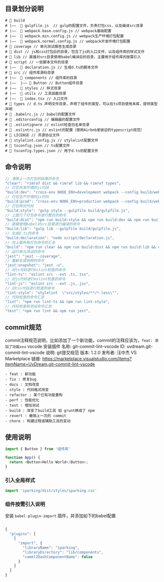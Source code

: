 ## 目录划分说明

```
# 📁 build
# |——  📃 gulpfile.js  // gulp的配置文件，负责打包css，以及编译src目录
# |——  📃 webpack.base.config.js // webpack基础配置
# |——  📃 webpack.min.config.js // webpack生产环境打包配置
# |——  📃 webpack.normal.config.js // webpack开发环境打包配置
# 📁 coverage // 单元测试报告生成目录
# 📁 dist // js和css打包后的目录，包含了js的入口文件，以及组件库的样式文件
# 📁 lib // 直接对src目录使用babel编译后的目录，主要用于组件库的按需引入
# 📁 script // 一些脚本文件的目录
# |——  📃 declaration.js // 生成d.ts的脚本文件
# 📁 src // 组件库源码目录
# |——  📁 components // 组件库的目录
# |——  |—— 📁 Button // Button组件目录
# |——  📁 styles // 样式目录
# |——  📁 utils // 工具函数目录
# |——  📃 index.tsx // 入口文件
# 📁 types // d.ts 声明文件目录，声明了组件的类型，可以在ts项目使用本库，提供类型声明
# 📃 .babelrc.js // babel的配置文件
# 📃 .editorconfig // 编辑器的配置文件
# 📃 .eslintignore // eslint检查白名单目录
# 📃 .eslintrc.js // eslint的配置（使用Airbnb爱彼迎的typescript规范）
# 📃 LICENSE // 开源协议文件
# 📃 stylelint.config.js // stylelint配置文件
# 📃 tsconfig.json // ts配置文件
# 📃 tsconfig.types.json // 用于d.ts的配置文件
```

## 命令说明

```js
// 清除上一次打包的结果的命令
"clear": "rimraf dist && rimraf lib && rimraf types",
// 打包开发环境的js代码
"build:dev": "cross-env NODE_ENV=development webpack --config build/webpack.normal.config.js",
// 打包生产环境的js代码
"build:prod": "cross-env NODE_ENV=production webpack --config build/webpack.min.config.js",
// 打包样式代码
"build:style": "gulp style --gulpfile build/gulpfile.js",
// 上面几个打包命令进行整合的命令
"build:dist": "npm run build:style && npm run build:dev && npm run build:prod",
// 直接使用babel对src目录进行编译的命令
"build:lib": "gulp lib --gulpfile build/gulpfile.js",
// 生成d.ts的命令
"build:declaration": "node script/declaration.js",
// 对上面所有打包命令的汇总
"build": "npm run clear && npm run build:dist && npm run build:lib && npm run build:declaration",
// 运行单元测试的命令
"jest": "jest --coverage",
// 重新生成快照的命令
"jest:snapshot": "jest -u",
// 对ts代码进行eslint检查的命令
"lint-ts": "eslint src --ext .ts,.tsx",
// 对js代码进行eslint检查的命令
"lint-js": "eslint src --ext .js,.jsx",
// 对css代码进行检查的命令
"lint-style": "stylelint  \"src/styles/**/*.less\"",
// 代码检查的命令汇总
"lint": "npm run lint-ts && npm run lint-style",
// 代码检查和测试命令汇总
"test": "npm run lint && npm run jest",
```

## commit规范

commit注释规范说明，比如添加了一个新功能，commit的注释应该为，`feat: 添加了功能xxx`
vscode 安装插件
    名称: git-commit-lint-vscode
    ID: uvdream.git-commit-lint-vscode
    说明: git提交规范
    版本: 1.2.0
    发布者: 汪中杰
    VS Marketplace 链接: https://marketplace.visualstudio.com/items?itemName=UvDream.git-commit-lint-vscode
```
- feat : 新功能
- fix : 修复bug
- docs : 文档改变
- style : 代码格式改变
- refactor : 某个已有功能重构
- perf : 性能优化
- test : 增加测试
- build : 改变了build工具 如 grunt换成了 npm
- revert : 撤销上一次的 commit
- chore : 构建过程或辅助工具的变动
```

## 使用说明


```js
import { Button } from '组件库'

function App() {
  return <Button>Hello World</Button>;
}
```

### 引入全局样式

```js
import 'iparking/dist/styles/iparking.css'
```

### 组件按需引入说明

安装 `babel-plugin-import` 插件，并添加如下的babel配置

```js

{
  "plugins": [
    [
      "import", {
        "libraryName": "iparking",
        "libraryDirectory": "lib/components",
        "camel2DashComponentName": false
      }
    ]
  ]
}
```


